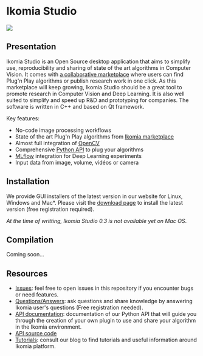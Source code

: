 # Ikomia Studio

![](https://ikomia.com/static/showcase/img/home/input.png)

## Presentation

Ikomia Studio is an Open Source desktop application that aims to simplify use, reproducibility and sharing of state of the art algorithms in Computer Vision. It comes with [a collaborative marketplace](https://ikomia.com/en/plugins) where users can find Plug'n Play algorithms or publish research work in one click. As this marketplace will keep growing, Ikomia Studio should be a great tool to promote research in Computer Vision and Deep Learning. It is also well suited to simplify and speed up R&D and prototyping for companies. The software is written in C++ and based on Qt framework.

Key features:
- No-code image processing workflows
- State of the art Plug'n Play algorithms from [Ikomia marketplace](https://ikomia.com/en/plugins)
- Almost full integration of [OpenCV](https://opencv.org/)
- Comprehensive [Python API](https://ikomia-dev.github.io/python-api-documentation/) to plug your algorithms
- [MLflow](https://github.com/mlflow/mlflow) integration for Deep Learning experiments
- Input data from image, volume, vidéos or camera

## Installation

We provide GUI installers of the latest version in our website for Linux, Windows and Mac*. Please visit the [download page](https://ikomia.com/en/download) to install the latest version (free registration required).

*At the time of writting, Ikomia Studio 0.3 is not available yet on Mac OS*.

## Compilation

Coming soon...

## Resources

- [Issues](https://github.com/Ikomia-dev/IkomiaStudio/issues): feel free to open issues in this repository if you encounter bugs or need features.
- [Questions/Answers](https://ikomia.com/questions/): ask questions and share knowledge by answering Ikomia user's questions (Free registration needed).
- [API documentation](https://ikomia-dev.github.io/python-api-documentation/): documentation of our Python API that will guide you through the creation of your own plugin to use and share your algorithm in the Ikomia environment.
- [API source code](https://github.com/Ikomia-dev/IkomiaApi)
- [Tutorials](https://blog.ikomia.com/): consult our blog to find tutorials and useful information around Ikomia platform.
